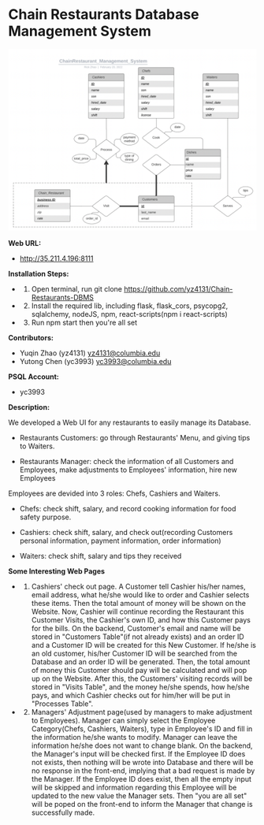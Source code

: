 # Chain Restaurants Database Management System

![screenshot](src/assets/er.png)

**Web URL:**

+ http://35.211.4.196:8111

**Installation Steps:**

+ 1. Open terminal, run git clone https://github.com/yz4131/Chain-Restaurants-DBMS
+ 2. Install the required lib, including flask, flask_cors, psycopg2, sqlalchemy, nodeJS, npm, react-scripts(npm i react-scripts)
+ 3. Run npm start then you're all set

**Contributors:**

+ Yuqin Zhao (yz4131) yz4131@columbia.edu
+ Yutong Chen (yc3993) yc3993@columbia.edu

**PSQL Account:**

+ yc3993

**Description:**

We developed a Web UI for any restaurants to easily manage its Database. 

+ Restaurants Customers: go through Restaurants' Menu, and giving tips to Waiters. 

+ Restaurants Manager: check the information of all Customers and Employees, make adjustments to Employees' information, hire new Employees

Employees are devided into 3 roles: Chefs, Cashiers and Waiters.

+ Chefs: check shift, salary, and record cooking information for food safety purpose.

+ Cashiers: check shift, salary, and check out(recording Customers personal information, payment information, order information)

+ Waiters: check shift, salary and tips they received

**Some Interesting Web Pages**

+ 1. Cashiers' check out page. A Customer tell Cashier his/her names, email address, what he/she would like to order and Cashier selects these items. Then the total amount of money will be shown on the Website. Now, Cashier will continue recording the Restaurant this Customer Visits, the Cashier's own ID, and how this Customer pays for the bills. On the backend, Customer's email and name will be stored in "Customers Table"(if not already exists) and an order ID and a Customer ID will be created for this New Customer. If he/she is an old customer, his/her Customer ID will be searched from the Database and an order ID will be generated. Then, the total amount of money this Customer should pay will be calculated and will pop up on the Website. After this, the Customers' visiting records will be stored in "Visits Table", and the money he/she spends, how he/she pays, and which Cashier checks out for him/her will be put in "Processes Table".

+ 2. Managers' Adjustment page(used by managers to make adjustment to Employees). Manager can simply select the Employee Category(Chefs, Cashiers, Waiters), type in Employee's ID and fill in the information he/she wants to modify. Manager can leave the information he/she does not want to change blank. On the backend, the Manager's input will be checked first. If the Employee ID does not exists, then nothing will be wrote into Database and there will be no response in the front-end, implying that a bad request is made by the Manager. If the Employee ID does exist, then all the empty input will be skipped and information regarding this Employee will be updated to the new value the Manager sets. Then "you are all set" will be poped on the front-end to inform the Manager that change is successfully made.



